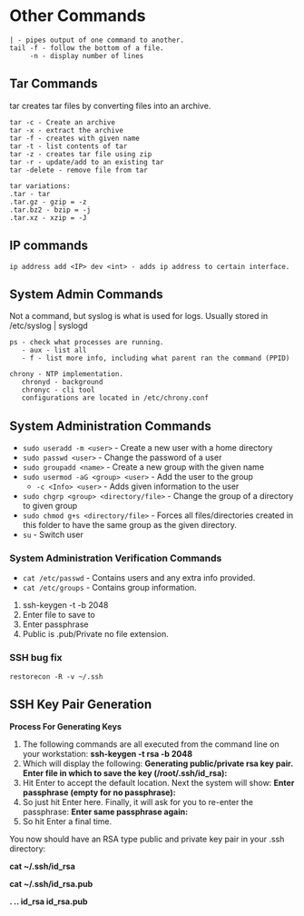 

# Other Commands 


```
| - pipes output of one command to another.
tail -f - follow the bottom of a file.
     -n - display number of lines
```

## Tar Commands


tar creates tar files by converting files into an archive.
```
tar -c - Create an archive
tar -x - extract the archive
tar -f - creates with given name
tar -t - list contents of tar
tar -z - creates tar file using zip
tar -r - update/add to an existing tar
tar -delete - remove file from tar

tar variations:
.tar - tar
.tar.gz - gzip = -z
.tar.bz2 - bzip = -j
.tar.xz - xzip = -J
```

## IP commands

```
ip address add <IP> dev <int> - adds ip address to certain interface.
```

## System Admin Commands
Not a command, but syslog is what is used for logs. Usually stored in /etc/syslog | syslogd

```
ps - check what processes are running.
   - aux - list all
   - f - list more info, including what parent ran the command (PPID)

chrony - NTP implementation.
   chronyd - background
   chronyc - cli tool
   configurations are located in /etc/chrony.conf
```

## System Administration Commands
- ```sudo useradd -m <user>``` - Create a new user with a home directory
- ```sudo passwd <user>``` - Change the password of a user
- ```sudo groupadd <name>``` - Create a new group with the given name
- ```sudo usermod -aG <group> <user>``` - Add the user to the group
   - ```-c <Info> <user>``` - Adds given information to the user
- ```sudo chgrp <group> <directory/file>``` - Change the group of a directory to given group
- ```sudo chmod g+s <directory/file>``` - Forces all files/directories created in this folder to have the same group as the given directory.
- ```su``` - Switch user

### System Administration Verification Commands
- ```cat /etc/passwd``` - Contains users and any extra info provided.
- ```cat /etc/groups``` - Contains group information.

1. ssh-keygen -t -b 2048
2. Enter file to save to
3. Enter passphrase
4. Public is .pub/Private no file extension.

### SSH bug fix
```restorecon -R -v ~/.ssh```

## SSH Key Pair Generation
**Process For Generating Keys**
1. The following commands are all executed from the command line on your workstation:
**ssh-keygen -t rsa -b 2048**
2. Which will display the following:
**Generating public/private rsa key pair. 
Enter file in which to save the key (/root/.ssh/id_rsa):** 
3. Hit Enter to accept the default location. Next the system will show:
**Enter passphrase (empty for no passphrase):**
4. So just hit Enter here. Finally, it will ask for you to re-enter the passphrase:
**Enter same passphrase again:**
5. So hit Enter a final time.

You now should have an RSA type public and private key pair in your .ssh directory:

**cat ~/.ssh/id_rsa**

**cat ~/.ssh/id_rsa.pub**

**. .. id_rsa id_rsa.pub**